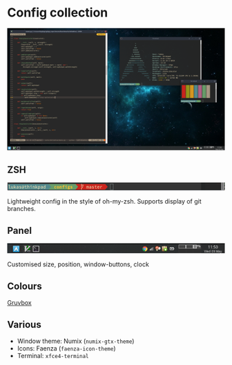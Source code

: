 # Config collection
![desktop](/screenshots/desktop.png)

## ZSH
![desktop](/screenshots/zsh.png)

Lightweight config in the style of oh-my-zsh. Supports display of git branches.

## Panel
![desktop](/screenshots/panel.png)

Customised size, position, window-buttons, clock

## Colours

[Gruvbox](https://github.com/morhetz/gruvbox)

## Various

- Window theme: Numix (`numix-gtx-theme`)
- Icons: Faenza (`faenza-icon-theme`)
- Terminal: `xfce4-terminal`
